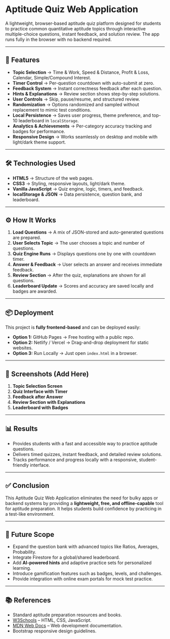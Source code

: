 # Aptitude Quiz Web Application  

A lightweight, browser-based aptitude quiz platform designed for students to practice common quantitative aptitude topics through interactive multiple-choice questions, instant feedback, and solution review. The app runs fully in the browser with no backend required.  

---

## 🚀 Features  

- **Topic Selection** → Time & Work, Speed & Distance, Profit & Loss, Calendar, Simple/Compound Interest.  
- **Timer Control** → Per-question countdown with auto-submit at zero.  
- **Feedback System** → Instant correctness feedback after each question.  
- **Hints & Explanations** → Review section shows step-by-step solutions.  
- **User Controls** → Skip, pause/resume, and structured review.  
- **Randomization** → Options randomized and sampled without replacement to mimic test conditions.  
- **Local Persistence** → Saves user progress, theme preference, and top-10 leaderboard in `localStorage`.  
- **Analytics & Achievements** → Per-category accuracy tracking and badges for performance.  
- **Responsive Design** → Works seamlessly on desktop and mobile with light/dark theme support.  

---

## 🛠️ Technologies Used  

- **HTML5** → Structure of the web pages.  
- **CSS3** → Styling, responsive layouts, light/dark theme.  
- **Vanilla JavaScript** → Quiz engine, logic, timers, and feedback.  
- **localStorage & JSON** → Data persistence, question bank, and leaderboard.  

---

## ⚙️ How It Works  

1. **Load Questions** → A mix of JSON-stored and auto-generated questions are prepared.  
2. **User Selects Topic** → The user chooses a topic and number of questions.  
3. **Quiz Engine Runs** → Displays questions one by one with countdown timer.  
4. **Answer & Feedback** → User selects an answer and receives immediate feedback.  
5. **Review Section** → After the quiz, explanations are shown for all questions.  
6. **Leaderboard Update** → Scores and accuracy are saved locally and badges are awarded.  

---

## 📦 Deployment  

This project is **fully frontend-based** and can be deployed easily:  

- **Option 1:** GitHub Pages → Free hosting with a public repo.  
- **Option 2:** Netlify / Vercel → Drag-and-drop deployment for static websites.  
- **Option 3:** Run Locally → Just open `index.html` in a browser.  

---

## 📸 Screenshots (Add Here)  

1. **Topic Selection Screen**  
2. **Quiz Interface with Timer**  
3. **Feedback after Answer**  
4. **Review Section with Explanations**  
5. **Leaderboard with Badges**  

---

## 📊 Results  

- Provides students with a fast and accessible way to practice aptitude questions.  
- Delivers timed quizzes, instant feedback, and detailed review solutions.  
- Tracks performance and progress locally with a responsive, student-friendly interface.  

---

## ✅ Conclusion  

This Aptitude Quiz Web Application eliminates the need for bulky apps or backend systems by providing a **lightweight, free, and offline-capable** tool for aptitude preparation. It helps students build confidence by practicing in a test-like environment.  

---

## 🔮 Future Scope  

- Expand the question bank with advanced topics like Ratios, Averages, Probability.  
- Integrate Firestore for a global/shared leaderboard.  
- Add **AI-powered hints** and adaptive practice sets for personalized learning.  
- Introduce gamification features such as badges, levels, and challenges.  
- Provide integration with online exam portals for mock test practice.  

---

## 📚 References  

- Standard aptitude preparation resources and books.  
- [W3Schools](https://www.w3schools.com/) – HTML, CSS, JavaScript.  
- [MDN Web Docs](https://developer.mozilla.org/) – Web development documentation.  
- Bootstrap responsive design guidelines.  

